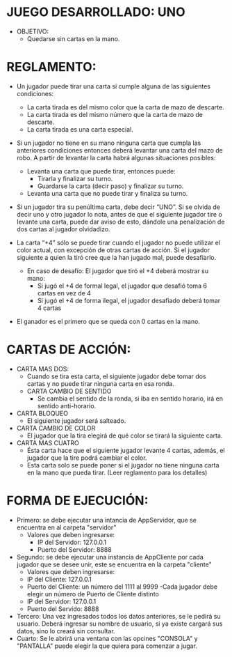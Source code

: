 
# JUEGO DESARROLLADO: UNO
- OBJETIVO:
  - Quedarse sin cartas en la mano.



# REGLAMENTO:
  - Un jugador puede tirar una carta si cumple alguna de las siguientes condiciones:
    - La carta tirada es del mismo color que la carta de mazo de descarte.
    - La carta tirada es del mismo número que la carta de mazo de descarte.
    - La carta tirada es una carta especial.
  - Si un jugador no tiene en su mano ninguna carta que cumpla las anteriores condiciones entonces deberá levantar una carta del mazo de robo. A partir de levantar la carta habrá algunas situaciones posibles:
    - Levanta una carta que puede tirar, entonces puede:
      - Tirarla y finalizar su turno.
      - Guardarse la carta (decir paso) y finalizar su turno.
    - Levanta una carta que no puede tirar y finaliza su turno.
  - Si un jugador tira su penúltima carta, debe decir “UNO”. Si se olvida de decir uno y otro jugador lo nota, antes de que el siguiente jugador tire o levante una carta, puede dar aviso de esto, dándole una penalización de dos cartas al jugador olvidadizo.
  - La carta “+4” sólo se puede tirar cuando el jugador no puede utilizar el color actual, con excepción de otras cartas de acción. Si el jugador siguiente a quien la tiró cree que la han jugado mal, puede desafiarlo.
    - En caso de desafío: El jugador que tiró el +4 deberá mostrar su mano: 
      - Si jugó el +4 de formal legal, el jugador que desafió toma 6 cartas en vez de 4
      - Si jugó el +4 de forma ilegal, el jugador desafiado deberá tomar 4 cartas


  - El ganador es el primero que se queda con 0 cartas en la mano.



  # CARTAS DE ACCIÓN:
  - CARTA MAS DOS:
      - Cuando se tira esta carta, el siguiente jugador debe tomar dos cartas y no puede tirar ninguna carta en esa ronda.
    - CARTA CAMBIO DE SENTIDO
      - Se cambia el sentido de la ronda, si iba en sentido horario, irá en sentido anti-horario. 
  - CARTA BLOQUEO
    - El siguiente jugador será salteado.
  - CARTA CAMBIO DE COLOR
    - El jugador que la tira elegirá de qué color se tirará la siguiente carta.
  - CARTA MAS CUATRO
    - Ésta carta hace que el siguiente jugador levante 4 cartas, además, el jugador que la tire podrá cambiar el color.
    - Esta carta solo se puede poner si el jugador no tiene ninguna carta en la mano que pueda tirar. (Leer reglamento para los detalles)

# FORMA DE EJECUCIÓN:
  - Primero: se debe ejecutar una intancia de AppServidor, que se encuentra en al carpeta "servidor"
    - Valores que deben ingresarse:
      - IP del Servidor: 127.0.0.1
      - Puerto del Servidor: 8888
  - Segundo: se debe ejecutar una instancia de AppCliente por cada jugador que se desee unir, este se encuentra en la carpeta "cliente"
    - Valores que deben ingresarse:
    - IP del Cliente: 127.0.0.1
    - Puerto del Cliente: un número del 1111 al 9999
      -Cada jugador debe elegir un número de Puerto de Cliente distinto
    - IP del Servidor: 127.0.0.1
    - Puerto del Servido: 8888
  - Tercero: Una vez ingresados todos los datos anteriores, se le pedirá su usuario. Deberá ingresar su nombre de usuario, si ya existe cargará sus datos, sino lo creará sin consultar.
  - Cuarto: Se le abrirá una ventana con las opcines "CONSOLA" y "PANTALLA" puede elegir la que quiera para comenzar a jugar.
